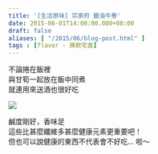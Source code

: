 ```yaml
---
title: '[生活原味] 宗家府 醬油牛蒡'
date: 2015-06-01T14:00:00.000+08:00
draft: false
aliases: [ "/2015/06/blog-post.html" ]
tags : [flavor - 揀飲宅食]
---
```


不論捲在飯裡  
與甘筍一起放在飯中同煮  
就連用來送酒也很好吃  

![](/images/jonggaburdock.jpg)

鹹度剛好，香味足  
這些比甚麼纖維多甚麼健康元素更重要吧！  
但也可以說健康的東西不代表會不好吃... 啦～
